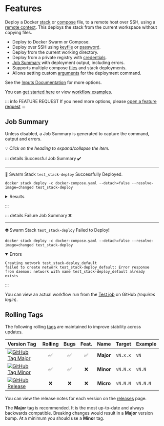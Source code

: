 # Features

Deploy a Docker [stack](https://docs.docker.com/reference/cli/docker/stack/deploy/) or [compose](https://docs.docker.com/reference/cli/docker/compose/up/) file, to a remote host over SSH,
using a [remote context](https://docs.docker.com/engine/manage-resources/contexts/). This deploys the stack from the current workspace without copying files.

- Deploy to Docker Swarm or Compose.
- Deploy over SSH using [keyfile](../docs/inputs.md#pass-ssh-key) or [password](../docs/inputs.md#pass-ssh-key).
- Deploy from the current working directory.
- Deploy from a private registry with [credentials](../docs/inputs.md#registry-user-registry-pass).
- [Job Summary](#job-summary) with deployment output, including errors.
- Supports multiple compose [files](../docs/inputs.md#file) and stack deployments.
- Allows setting custom [arguments](../docs/inputs.md#args) for the deployment command.

See the [Inputs Documentation](../docs/inputs.md) for more options.

You can [get started here](get-started.md) or view [workflow examples](examples.md).

::: info FEATURE REQUEST
If you need more options, please [open a feature request](https://github.com/cssnr/stack-deploy-action/discussions/categories/feature-requests)
:::

## Job Summary

Unless disabled, a Job Summary is generated to capture the command, output and errors.

💡 _Click on the heading to expand/collapse the item._

::: details Successful Job Summary ✔️

---

🚀 Swarm Stack `test_stack-deploy` Successfully Deployed.

```text
docker stack deploy -c docker-compose.yaml --detach=false --resolve-image=changed test_stack-deploy
```

<details><summary>Results</summary>

```text
Updating service test_stack-deploy_alpine (id: tdk8v42m0rvp9hz4rbfrtszb6)
1/1:
overall progress: 0 out of 1 tasks
overall progress: 1 out of 1 tasks
verify: Waiting 5 seconds to verify that tasks are stable...
verify: Waiting 4 seconds to verify that tasks are stable...
verify: Waiting 3 seconds to verify that tasks are stable...
verify: Waiting 2 seconds to verify that tasks are stable...
verify: Waiting 1 seconds to verify that tasks are stable...
verify: Service tdk8v42m0rvp9hz4rbfrtszb6 converged
```

</details>

:::

::: details Failure Job Summary ❌

---

⛔ Swarm Stack `test_stack-deploy` Failed to Deploy!

```text
docker stack deploy -c docker-compose.yaml --detach=false --resolve-image=changed test_stack-deploy
```

<details open><summary>Errors</summary>

```text
Creating network test_stack-deploy_default
failed to create network test_stack-deploy_default: Error response from daemon: network with name test_stack-deploy_default already exists
```

</details>

:::

You can view an actual workflow run from the [Test job](https://github.com/cssnr/stack-deploy-action/actions/workflows/test.yaml) on GitHub _(requires login)_.

## Rolling Tags

The following rolling [tags](https://github.com/cssnr/stack-deploy-action/tags) are maintained to improve stability across updates.

| Version&nbsp;Tag                                                                                                                                                                                                       | Rolling | Bugs | Feat. |   Name    |  Target  | Example  |
| :--------------------------------------------------------------------------------------------------------------------------------------------------------------------------------------------------------------------- | :-----: | :--: | :---: | :-------: | :------: | :------- |
| [![GitHub Tag Major](https://img.shields.io/github/v/tag/cssnr/stack-deploy-action?sort=semver&filter=!v*.*&style=for-the-badge&label=%20&color=44cc10)](https://github.com/cssnr/stack-deploy-action/releases/latest) |   ✅    |  ✅  |  ✅   | **Major** | `vN.x.x` | `vN`     |
| [![GitHub Tag Minor](https://img.shields.io/github/v/tag/cssnr/stack-deploy-action?sort=semver&filter=!v*.*.*&style=for-the-badge&label=%20&color=blue)](https://github.com/cssnr/stack-deploy-action/releases/latest) |   ✅    |  ✅  |  ❌   | **Minor** | `vN.N.x` | `vN.N`   |
| [![GitHub Release](https://img.shields.io/github/v/release/cssnr/stack-deploy-action?style=for-the-badge&label=%20&color=red)](https://github.com/cssnr/stack-deploy-action/releases/latest)                           |   ❌    |  ❌  |  ❌   | **Micro** | `vN.N.N` | `vN.N.N` |

You can view the release notes for each version on the [releases](https://github.com/cssnr/stack-deploy-action/releases) page.

The **Major** tag is recommended. It is the most up-to-date and always backwards compatible.
Breaking changes would result in a **Major** version bump. At a minimum you should use a **Minor** tag.
